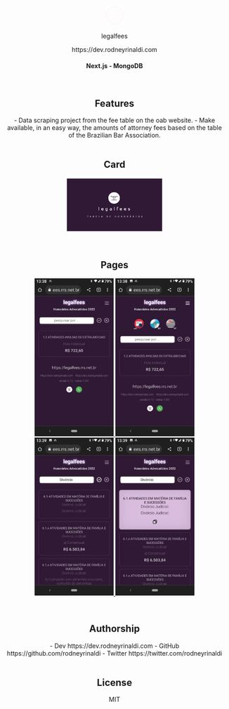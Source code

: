 <!-- START -->

<p align="center">
    <img alt="rodneyrinaldi" src="https://github.com/rodneyrinaldi/legalfees-web/blob/main/public/rr-logo-w.png" width="42" />
</p>
<p align="center">legalfees</p>
<p align="center">https://dev.rodneyrinaldi.com</p>

<h4 align="center">Next.js - MongoDB</h4>

<br />

<h2 align="center">Features</h2>

<div align="center">
  - Data scraping project from the fee table on the oab website.
  - Make available, in an easy way, the amounts of attorney fees based on the table of the Brazilian Bar Association.
</div>

<br />

<h2 align="center">Card</h2>

<p align="center">
  <a href="#">
    <img alt="rodneyrinaldi" src="https://github.com/rodneyrinaldi/legalfees-web/blob/main/public/card.png" width="220" />
  </a>
</p>

<br />

<h2 align="center">Pages</h2>

<p align="center"">
  <a href="#">
    <img alt="page 1" src="https://github.com/rodneyrinaldi/legalfees-web/blob/main/public/page1.jpg" width="180" />
  </a>
  <a href="#">
    <img alt="page 2" src="https://github.com/rodneyrinaldi/legalfees-web/blob/main/public/page2.jpg" width="180" />
  </a>
  <a href="#">
    <img alt="page 3" src="https://github.com/rodneyrinaldi/legalfees-web/blob/main/public/page3.jpg" width="180" />
  </a>
  <a href="#">
    <img alt="page 4" src="https://github.com/rodneyrinaldi/legalfees-web/blob/main/public/page4.jpg" width="180" />
  </a>
</p>

<br />

<h2 align="center">Authorship</h2>

<div align="center">
  - Dev https://dev.rodneyrinaldi.com
  - GitHub https://github.com/rodneyrinaldi
  - Twitter https://twitter.com/rodneyrinaldi
</div>

<br />

<h2 align="center">License</h2>

<div align="center">
  MIT
</div>

<!-- END -->

